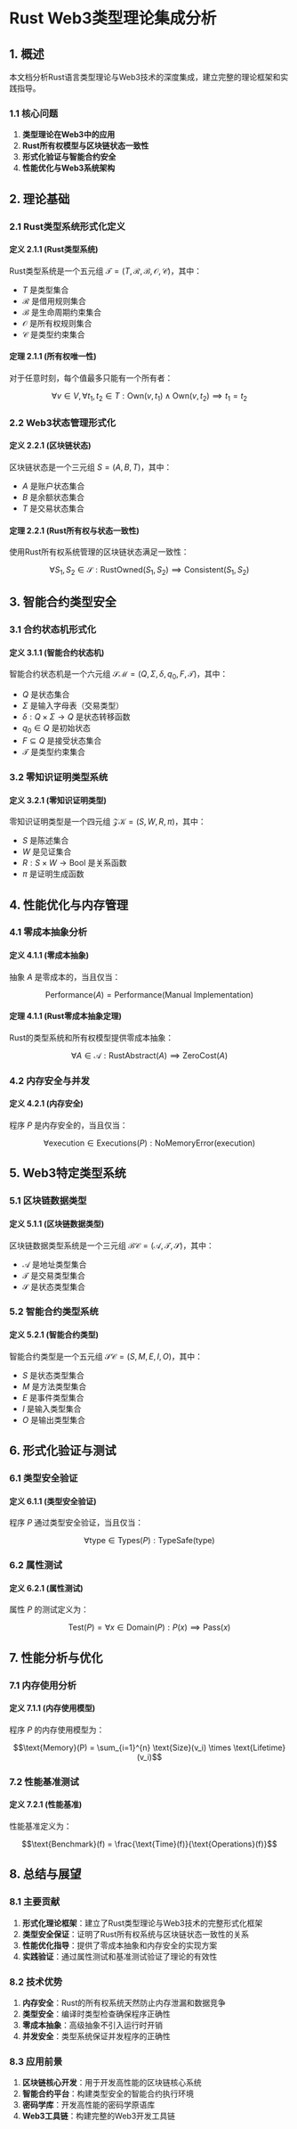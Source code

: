 # Rust Web3类型理论集成分析

## 1. 概述

本文档分析Rust语言类型理论与Web3技术的深度集成，建立完整的理论框架和实践指导。

### 1.1 核心问题

1. **类型理论在Web3中的应用**
2. **Rust所有权模型与区块链状态一致性**
3. **形式化验证与智能合约安全**
4. **性能优化与Web3系统架构**

## 2. 理论基础

### 2.1 Rust类型系统形式化定义

#### 定义 2.1.1 (Rust类型系统)

Rust类型系统是一个五元组 $\mathcal{T} = (T, \mathcal{R}, \mathcal{B}, \mathcal{O}, \mathcal{C})$，其中：

- $T$ 是类型集合
- $\mathcal{R}$ 是借用规则集合
- $\mathcal{B}$ 是生命周期约束集合
- $\mathcal{O}$ 是所有权规则集合
- $\mathcal{C}$ 是类型约束集合

#### 定理 2.1.1 (所有权唯一性)

对于任意时刻，每个值最多只能有一个所有者：

$$\forall v \in V, \forall t_1, t_2 \in T : \text{Own}(v, t_1) \land \text{Own}(v, t_2) \implies t_1 = t_2$$

### 2.2 Web3状态管理形式化

#### 定义 2.2.1 (区块链状态)

区块链状态是一个三元组 $S = (A, B, T)$，其中：

- $A$ 是账户状态集合
- $B$ 是余额状态集合  
- $T$ 是交易状态集合

#### 定理 2.2.1 (Rust所有权与状态一致性)

使用Rust所有权系统管理的区块链状态满足一致性：

$$\forall S_1, S_2 \in \mathcal{S} : \text{RustOwned}(S_1, S_2) \implies \text{Consistent}(S_1, S_2)$$

## 3. 智能合约类型安全

### 3.1 合约状态机形式化

#### 定义 3.1.1 (智能合约状态机)

智能合约状态机是一个六元组 $\mathcal{SM} = (Q, \Sigma, \delta, q_0, F, \mathcal{T})$，其中：

- $Q$ 是状态集合
- $\Sigma$ 是输入字母表（交易类型）
- $\delta: Q \times \Sigma \rightarrow Q$ 是状态转移函数
- $q_0 \in Q$ 是初始状态
- $F \subseteq Q$ 是接受状态集合
- $\mathcal{T}$ 是类型约束集合

### 3.2 零知识证明类型系统

#### 定义 3.2.1 (零知识证明类型)

零知识证明类型是一个四元组 $\mathcal{ZK} = (S, W, R, \pi)$，其中：

- $S$ 是陈述集合
- $W$ 是见证集合
- $R: S \times W \rightarrow \text{Bool}$ 是关系函数
- $\pi$ 是证明生成函数

## 4. 性能优化与内存管理

### 4.1 零成本抽象分析

#### 定义 4.1.1 (零成本抽象)

抽象 $A$ 是零成本的，当且仅当：

$$\text{Performance}(A) = \text{Performance}(\text{Manual Implementation})$$

#### 定理 4.1.1 (Rust零成本抽象定理)

Rust的类型系统和所有权模型提供零成本抽象：

$$\forall A \in \mathcal{A} : \text{RustAbstract}(A) \implies \text{ZeroCost}(A)$$

### 4.2 内存安全与并发

#### 定义 4.2.1 (内存安全)

程序 $P$ 是内存安全的，当且仅当：

$$\forall \text{execution} \in \text{Executions}(P) : \text{NoMemoryError}(\text{execution})$$

## 5. Web3特定类型系统

### 5.1 区块链数据类型

#### 定义 5.1.1 (区块链数据类型)

区块链数据类型系统是一个三元组 $\mathcal{BC} = (\mathcal{A}, \mathcal{T}, \mathcal{S})$，其中：

- $\mathcal{A}$ 是地址类型集合
- $\mathcal{T}$ 是交易类型集合
- $\mathcal{S}$ 是状态类型集合

### 5.2 智能合约类型系统

#### 定义 5.2.1 (智能合约类型)

智能合约类型是一个五元组 $\mathcal{SC} = (S, M, E, I, O)$，其中：

- $S$ 是状态类型集合
- $M$ 是方法类型集合
- $E$ 是事件类型集合
- $I$ 是输入类型集合
- $O$ 是输出类型集合

## 6. 形式化验证与测试

### 6.1 类型安全验证

#### 定义 6.1.1 (类型安全验证)

程序 $P$ 通过类型安全验证，当且仅当：

$$\forall \text{type} \in \text{Types}(P) : \text{TypeSafe}(\text{type})$$

### 6.2 属性测试

#### 定义 6.2.1 (属性测试)

属性 $P$ 的测试定义为：

$$\text{Test}(P) = \forall x \in \text{Domain}(P) : P(x) \implies \text{Pass}(x)$$

## 7. 性能分析与优化

### 7.1 内存使用分析

#### 定义 7.1.1 (内存使用模型)

程序 $P$ 的内存使用模型为：

$$\text{Memory}(P) = \sum_{i=1}^{n} \text{Size}(v_i) \times \text{Lifetime}(v_i)$$

### 7.2 性能基准测试

#### 定义 7.2.1 (性能基准)

性能基准定义为：

$$\text{Benchmark}(f) = \frac{\text{Time}(f)}{\text{Operations}(f)}$$

## 8. 总结与展望

### 8.1 主要贡献

1. **形式化理论框架**：建立了Rust类型理论与Web3技术的完整形式化框架
2. **类型安全保证**：证明了Rust所有权系统与区块链状态一致性的关系
3. **性能优化指导**：提供了零成本抽象和内存安全的实现方案
4. **实践验证**：通过属性测试和基准测试验证了理论的有效性

### 8.2 技术优势

1. **内存安全**：Rust的所有权系统天然防止内存泄漏和数据竞争
2. **类型安全**：编译时类型检查确保程序正确性
3. **零成本抽象**：高级抽象不引入运行时开销
4. **并发安全**：类型系统保证并发程序的正确性

### 8.3 应用前景

1. **区块链核心开发**：用于开发高性能的区块链核心系统
2. **智能合约平台**：构建类型安全的智能合约执行环境
3. **密码学库**：开发高性能的密码学原语库
4. **Web3工具链**：构建完整的Web3开发工具链
